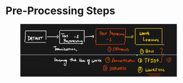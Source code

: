 # Pre-Processing Steps

<figure><img src="../.gitbook/assets/image (3).png" alt=""><figcaption></figcaption></figure>

